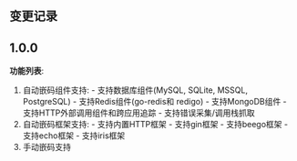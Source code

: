 ## 变更记录

## 1.0.0

**功能列表**:
  1. 自动嵌码组件支持:
    - 支持数据库组件(MySQL, SQLite, MSSQL, PostgreSQL)
    - 支持Redis组件(go-redis和 redigo)
    - 支持MongoDB组件
    - 支持HTTP外部调用组件和跨应用追踪
    - 支持错误采集/调用栈抓取
  2. 自动嵌码框架支持:
    - 支持内置HTTP框架
    - 支持gin框架
    - 支持beego框架
    - 支持echo框架
    - 支持iris框架
  3. 手动嵌码支持


